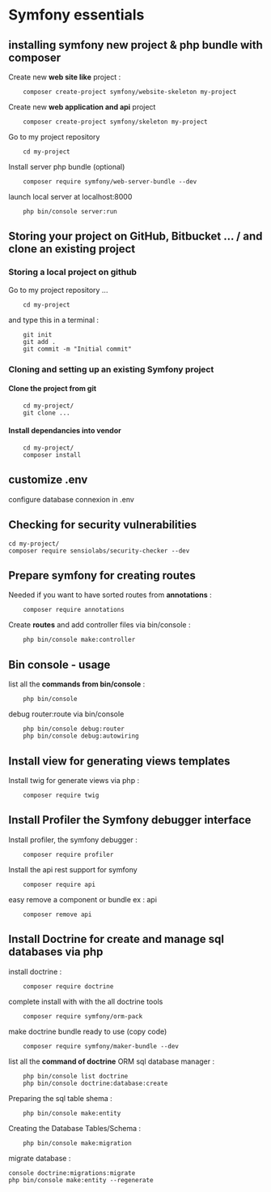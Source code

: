 # Symfony essentials

## installing symfony new project & php bundle with composer 

Create new **web site like** project :

        composer create-project symfony/website-skeleton my-project

Create new **web application and api** project

        composer create-project symfony/skeleton my-project 

Go to my project repository       

        cd my-project 

Install server php bundle (optional)  

        composer require symfony/web-server-bundle --dev
        
launch local server at localhost:8000

        php bin/console server:run


## Storing your project on GitHub, Bitbucket ... / and clone an existing project
 
### Storing a local project on github

Go to my project repository ...       

        cd my-project 

and type this in a terminal :

        git init                                                            
        git add .
        git commit -m "Initial commit"

### Cloning and setting up an existing Symfony project
 

#### Clone the project from git 
 

        cd my-project/
        git clone ...

#### Install dependancies into vendor  

        cd my-project/
        composer install

## customize .env

configure database connexion in .env

## Checking for security vulnerabilities

    cd my-project/
    composer require sensiolabs/security-checker --dev

## Prepare symfony for creating routes


Needed if you want to have sorted routes from **annotations** :

        composer require annotations 

Create **routes** and add controller files via bin/console :
        
        php bin/console make:controller                                                 

## Bin console - usage

list all the **commands from bin/console** :

        php bin/console            

debug router:route via bin/console

        php bin/console debug:router         
        php bin/console debug:autowiring


## Install view for generating views templates

Install twig for generate views via php :

        composer require twig

## Install Profiler the Symfony debugger interface

Install profiler, the symfony debugger :

        composer require profiler  

Install the api rest support for symfony
        
        composer require api

easy remove a component or bundle ex : api 

        composer remove api


## Install Doctrine for create and manage sql databases via php

install doctrine :

        composer require doctrine

complete install with with the all doctrine tools  

        composer require symfony/orm-pack

make doctrine bundle ready to use (copy code)

        composer require symfony/maker-bundle --dev

list all the **command of doctrine** ORM sql database manager :

        php bin/console list doctrine                                                   
        php bin/console doctrine:database:create

Preparing the sql table shema :

        php bin/console make:entity

Creating the Database Tables/Schema :

        php bin/console make:migration
 
migrate database :

    console doctrine:migrations:migrate
    php bin/console make:entity --regenerate
